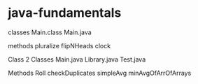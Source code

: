 # java-fundamentals

classes
Main.class
Main.java


methods
pluralize
flipNHeads
clock

Class 2
Classes
Main.java
Library.java
Test.java

Methods
Roll
checkDuplicates
simpleAvg
minAvgOfArrOfArrays
